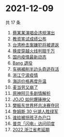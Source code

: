 # 2021-12-09

共 17 条

<!-- BEGIN ZHIHUSEARCH -->
<!-- 最后更新时间 Thu Dec 09 2021 05:08:21 GMT+0800 (China Standard Time) -->
1. [蔡某某演唱会违规演出](https://www.zhihu.com/search?q=蔡某某)
1. [教资笔试成绩公布](https://www.zhihu.com/search?q=教资笔试成绩)
1. [台湾枪击案嫌犯将被遣返](https://www.zhihu.com/search?q=台湾枪击案)
1. [换皮穿越火线判赔千万](https://www.zhihu.com/search?q=穿越火线)
1. [国内疫情最新动态](https://www.zhihu.com/search?q=疫情)
1. [Bang 退役](https://www.zhihu.com/search?q=Bang)
1. [车祸被削半边头奇迹存活](https://www.zhihu.com/search?q=女子车祸)
1. [浙江宁波疫情](https://www.zhihu.com/search?q=宁波)
1. [海运价格再度升温](https://www.zhihu.com/search?q=海运)
1. [麦当劳又崩了](https://www.zhihu.com/search?q=麦当劳)
1. [原神阿贝多剧情解析](https://www.zhihu.com/search?q=原神)
1. [JOJO 如何爆锤神父](https://www.zhihu.com/search?q=石之海)
1. [樊振东世界杯总决赛夺冠](https://www.zhihu.com/search?q=樊振东)
1. [詹姆斯 30 分湖人胜绿军](https://www.zhihu.com/search?q=湖人)
1. [谁给被拐孩子办户口](https://www.zhihu.com/search?q=被拐孩子)
1. [普京「闪电」访问印度](https://www.zhihu.com/search?q=普京)
1. [2022 浙江省考延期](https://www.zhihu.com/search?q=浙江省考)
<!-- END ZHIHUSEARCH -->
